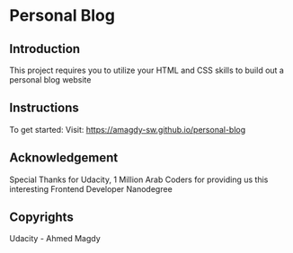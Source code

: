 # Personal Blog

## Introduction
This project requires you to utilize your HTML and CSS skills to build out a personal blog website

## Instructions
To get started:
Visit: https://amagdy-sw.github.io/personal-blog

## Acknowledgement
Special Thanks for Udacity, 1 Million Arab Coders for providing us this interesting Frontend Developer Nanodegree

## Copyrights
Udacity - Ahmed Magdy
